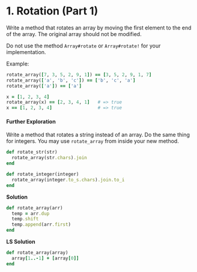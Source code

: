 # 1. Rotation (Part 1)

Write a method that rotates an array by moving the first element to the end of the array. The original array should not be modified.

Do not use the method `Array#rotate` or `Array#rotate!` for your implementation.

Example:

```ruby
rotate_array([7, 3, 5, 2, 9, 1]) == [3, 5, 2, 9, 1, 7]
rotate_array(['a', 'b', 'c']) == ['b', 'c', 'a']
rotate_array(['a']) == ['a']

x = [1, 2, 3, 4]
rotate_array(x) == [2, 3, 4, 1]   # => true
x == [1, 2, 3, 4]                 # => true
```

#### Further Exploration

Write a method that rotates a string instead of an array. Do the same thing for integers. You may use `rotate_array` from inside your new method.

```ruby
def rotate_str(str)
  rotate_array(str.chars).join
end

def rotate_integer(integer)
  rotate_array(integer.to_s.chars).join.to_i
end
```

**Solution**

```ruby
def rotate_array(arr)
  temp = arr.dup
  temp.shift
  temp.append(arr.first)
end
```

**LS Solution**

```ruby
def rotate_array(array)
  array[1..-1] + [array[0]]
end
```

